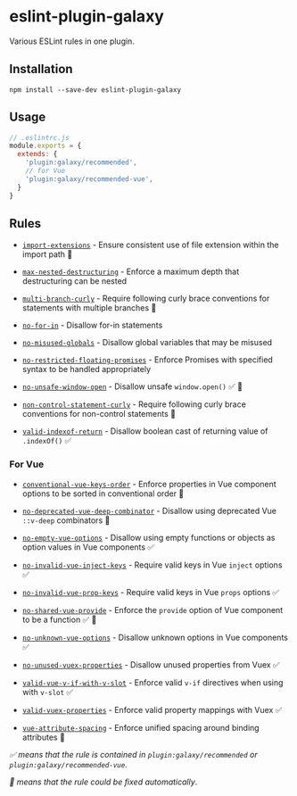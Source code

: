 # eslint-plugin-galaxy

Various ESLint rules in one plugin.

## Installation

```shell
npm install --save-dev eslint-plugin-galaxy
```

## Usage

```js
// .eslintrc.js
module.exports = {
  extends: {
    'plugin:galaxy/recommended',
    // for Vue
    'plugin:galaxy/recommended-vue',
  }
}
```

## Rules

- [`import-extensions`](./docs/rules/import-extensions.md) - Ensure consistent use of file extension within the import path 🔧

- [`max-nested-destructuring`](./docs/rules/max-nested-destructuring.md) - Enforce a maximum depth that destructuring can be nested

- [`multi-branch-curly`](./docs/rules/multi-branch-curly.md) - Require following curly brace conventions for statements with multiple branches 🔧

- [`no-for-in`](./docs/rules/no-for-in.md) - Disallow for-in statements

- [`no-misused-globals`](./docs/rules/no-misused-globals.md) - Disallow global variables that may be misused

- [`no-restricted-floating-promises`](./docs/rules/no-restricted-floating-promises.md) - Enforce Promises with specified syntax to be handled appropriately

- [`no-unsafe-window-open`](./docs/rules/no-unsafe-window-open.md) - Disallow unsafe `window.open()` ✅ 🔧

- [`non-control-statement-curly`](./docs/rules/non-control-statement-curly.md) - Require following curly brace conventions for non-control statements 🔧

- [`valid-indexof-return`](./docs/rules/valid-indexof-return.md) - Disallow boolean cast of returning value of `.indexOf()` ✅

### For Vue

- [`conventional-vue-keys-order`](./docs/vue/conventional-vue-keys-order.md) - Enforce properties in Vue component options to be sorted in conventional order 🔧

- [`no-deprecated-vue-deep-combinator`](./docs/vue/no-deprecated-vue-deep-combinator.md) - Disallow using deprecated Vue `::v-deep` combinators 🔧

- [`no-empty-vue-options`](./docs/vue/no-empty-vue-options.md) - Disallow using empty functions or objects as option values in Vue components ✅

- [`no-invalid-vue-inject-keys`](./docs/vue/no-invalid-vue-inject-keys.md) - Require valid keys in Vue `inject` options ✅

- [`no-invalid-vue-prop-keys`](./docs/vue/no-invalid-vue-prop-keys.md) - Require valid keys in Vue `props` options ✅

- [`no-shared-vue-provide`](./docs/vue/no-shared-vue-provide.md) - Enforce the `provide` option of Vue component to be a function ✅ 🔧

- [`no-unknown-vue-options`](./docs/vue/no-empty-vue-options.md) - Disallow unknown options in Vue components ✅

- [`no-unused-vuex-properties`](./docs/vue/no-unused-vuex-properties.md) - Disallow unused properties from Vuex ✅

- [`valid-vue-v-if-with-v-slot`](./docs/vue/valid-vue-v-if-with-v-slot.md) - Enforce valid `v-if` directives when using with `v-slot` ✅

- [`valid-vuex-properties`](./docs/vue/valid-vuex-properties.md) - Enforce valid property mappings with Vuex ✅

- [`vue-attribute-spacing`](./docs/vue/vue-attribute-spacing.md) - Enforce unified spacing around binding attributes 🔧

*✅ means that the rule is contained in `plugin:galaxy/recommended` or `plugin:galaxy/recommended-vue`*.

*🔧 means that the rule could be fixed automatically*.
